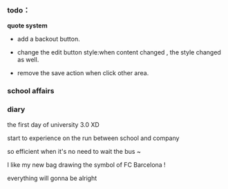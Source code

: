 


### <i class="icon-pencil"></i> todo：

**quote system**

- add a backout button.

- change the edit button style:when content changed , the style changed as well.

- remove the save action when click other area.

###  <i class="icon-book"></i>school affairs 


###  <i class="icon-columns"></i> diary

the first day of university 3.0 XD

start to experience on the run between school and company

so efficient when it's no need to wait the bus ~

I like my new bag drawing the symbol of FC Barcelona !

everything will gonna be alright 





